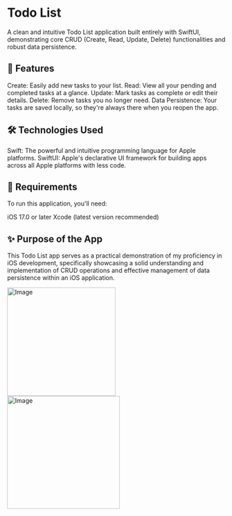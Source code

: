 # Todo List

A clean and intuitive Todo List application built entirely with SwiftUI, demonstrating core CRUD (Create, Read, Update, Delete) functionalities and robust data persistence.

## 🚀 Features
Create: Easily add new tasks to your list.
Read: View all your pending and completed tasks at a glance.
Update: Mark tasks as complete or edit their details.
Delete: Remove tasks you no longer need.
Data Persistence: Your tasks are saved locally, so they're always there when you reopen the app.

## 🛠️ Technologies Used
Swift: The powerful and intuitive programming language for Apple platforms.
SwiftUI: Apple's declarative UI framework for building apps across all Apple platforms with less code.

## 📱 Requirements
To run this application, you'll need:

iOS 17.0 or later
Xcode (latest version recommended)

## ✨ Purpose of the App
This Todo List app serves as a practical demonstration of my proficiency in iOS development, specifically showcasing a solid understanding and implementation of CRUD operations and
effective management of data persistence within an iOS application.


<img width="250" alt="Image" src="https://github.com/user-attachments/assets/73c88e6e-0172-4597-a984-12275cda97a9" />    


<img width="260" alt="Image" src="https://github.com/user-attachments/assets/eb20f76d-c6f8-477d-a99e-ac6a91863cb6" />

